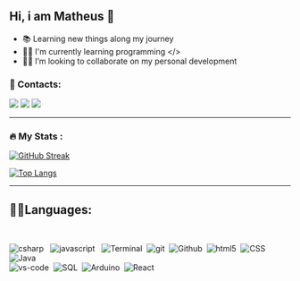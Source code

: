 

## Hi, i am Matheus 🤙

- 📚 Learning new things along my journey
- 👨‍💻 I'm currently learning programming </>
- 💪🏻 I’m looking to collaborate on my personal development

### 📍 Contacts:

<div>
<a href="https://instagram.com/__lima.matheus" target="_blank"><img src="https://img.shields.io/badge/-Instagram-%23E4405F?style=for-the-badge&logo=instagram&logoColor=white" target="_blank"></a>
<a href = "mailto: ml214964@gmail.com"><img src="https://img.shields.io/badge/Gmail-D14836?style=for-the-badge&logo=gmail&logoColor=white" target="_blank"></a>
<a href="https://www.linkedin.com/in/matheus-parreão-de-lima-628486234" target="_blank"><img src="https://img.shields.io/badge/-LinkedIn-%230077B5?style=for-the-badge&logo=linkedin&logoColor=white" target="_blank"></a>   
</div>

 
 ---

### :fire: My Stats :
[![GitHub Streak](https://github-readme-streak-stats.herokuapp.com/?user=matheuslima22&theme=dark)](https://git.io/streak-stats)

[![Top Langs](https://github-readme-stats.vercel.app/api/top-langs/?username=matheuslima22&layout=compact&theme=dark)](https://github.com/anuraghazra/github-readme-stats)

---

## 🐱‍👤Languages:


<br>



<p>
  <img alt="csharp" src="https://img.shields.io/badge/-Csharp-green?style=flat-square&logo=csharp&logoColor=ffffff"> &nbsp
  <img alt="javascript" src="https://img.shields.io/badge/-JavaScript-eed718?style=flat-square&logo=javascript&logoColor=ffffff"> &nbsp
  <img alt="Terminal" src="https://img.shields.io/badge/-Terminal-000000?style=flat-square&logo=windowsTerminal&logoColor=ffffff">&nbsp
  <img alt="git" src="https://img.shields.io/badge/-Git-F05032?style=flat-square&logo=git&logoColor=white" />&nbsp
  <img alt="Github" src="http://img.shields.io/badge/-Github-000000?style=flat-square&logo=github&logoColor=FFFFFF">&nbsp
  <img alt="html5" src="https://img.shields.io/badge/-HTML5-E34F26?style=flat-square&logo=html5&logoColor=white" />&nbsp
  <img alt="CSS"src = "https://img.shields.io/badge/-CSS3-1572B6?style=flat-square&logo=css3&logoColor=white">&nbsp
  <img alt="Java" src="http://img.shields.io/badge/-Java-F89820?style=flat-square&logo=java&logoColor=white">
 <br>
  <img alt="vs-code" src="http://img.shields.io/badge/-VS%20Code-007ACC?style=flat-square&logo=visual%20studio%20code&logoColor=white">&nbsp
  <img alt="SQL"src="https://img.shields.io/badge/Microsoft_SQL_Server-CC2927?style=flat-square&logo=microsoft-sql-server&logoColor=white">&nbsp
  <img alt="Arduino" src="https://img.shields.io/badge/-Arduino-00979D?style=flat-square&logo=Arduino&logoColor=white">&nbsp
  <img alt="React" src="https://img.shields.io/badge/-React-45b8d8?style=flat-square&logo=react&logoColor=white">
  
</p>

  ##
